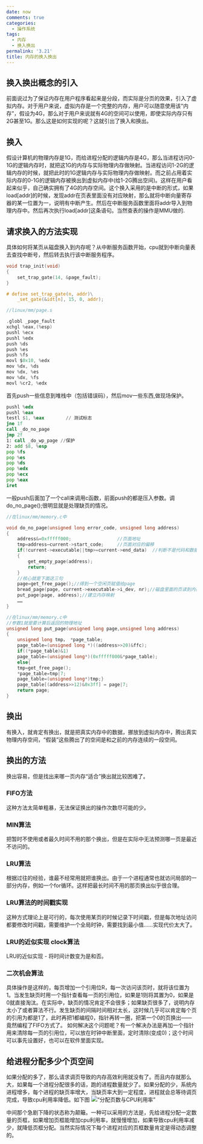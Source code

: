 ```yaml
---
date: now
comments: true
categories:
  - 操作系统
tags:
  - 内存
  - 换入换出
permalink: '3.21'
title: 内存的换入换出
---
```

## 换入换出概念的引入

前面说过为了保证内存在用户程序看起来是分段，而实际是分页的效果，引入了虚拟内存。对于用户来说，虚拟内存是一个完整的内存，用户可以随意使用该“内存”，假设为4G，那么对于用户来说就有4G的空间可以使用，即使实际内存只有2G甚至1G。那么这是如何实现的呢？这就引出了换入和换出。

## 换入

假设计算机的物理内存是1G，而给进程分配的逻辑内存是4G，那么当进程访问0-1G的逻辑内存时，就把这1G的内存与实际物理内存做映射。当进程访问1-2G的逻辑内存的时候，就把此时的1G逻辑内存与实际物理内存做映射。而之前占用着实际内存的0-1G的逻辑内存被换出到虚拟内存中(给1-2G腾出空间)。这样在用户看起来似乎，自己确实拥有了4G的内存空间。这个换入采用的是中断的形式，如果load[addr]的时候，发现addr在页表里面没有对应映射，那么就将中断向量寄存器的某一位置为一，说明有中断产生。然后在中断服务函数里面将addr导入到物理内存中。然后再次执行load[addr]这条语句。当然查表的操作是MMU做的.

## 请求换入的方法实现

具体如何将某页从磁盘换入到内存呢？从中断服务函数开始，cpu就到中断向量表去查找中断号，然后转去执行该中断服务程序。

```c
void trap_init(void)
{
    set_trap_gate(14, &page_fault);
}

# define set_trap_gate(n, addr)\
    _set_gate(&idt[n], 15, 0, addr);
```

```c
//linux/mm/page.s

.globl _page_fault
xchgl %eax,(%esp)
pushl %ecx
pushl %edx
push %ds
push %es
push %fs
movl $0x10, %edx
mov %dx, %ds
mov %dx, %es
mov %dx, %fs
movl %cr2, %edx
```

首先push一些信息到堆栈中（包括错误码），然后mov一些东西,做现场保护。

```asm
pushl %edx
pushl %eax
testl $1, %eax        // 测试标志
jne 1f
call _do_no_page
jmp 2f
1: call _do_wp_page //保护
2: add $8, %esp
pop %fs
pop %es
pop %ds
pop %edx
pop %ecx
pop %eax
iret
```

一般push后面加了一个call来调用c函数，前面push的都是压入参数。调do_no_page();很明显就是处理缺页的情况。

```c
//在linux/mm/memory.c中

void do_no_page(unsigned long error_code, unsigned long address)
{
    address&=0xfffff000;                 //页面地址
    tmp=address–current->start_code;     //页面对应的偏移
    if(!current->executable||tmp>=current->end_data)  //判断不是代码和数据
    {
        get_empty_page(address);
        return;
    }
    //核心就是下面这三句
    page=get_free_page();//得到一个空闲页赋值给page
    bread_page(page, current->executable->i_dev, nr);//磁盘里面的页读到内存中
    put_page(page, address);//建立内存映射
    ……
}
```

```c
//在linux/mm/memory.c中
//参数1就是要计算后返回的物理地址
unsigned long put_page(unsigned long page,unsigned long address)
{
    unsigned long tmp， *page_table;
    page_table=(unsigned long *)((address>>20)&ffc);
    if((*page_table)&1)
    page_table=(unsigned long*)(0xfffff000&*page_table);
    else{
    tmp=get_free_page();
    *page_table=tmp|7;
    page_table=(unsigned long*)tmp;}
    page_table[(address>>12)&0x3ff] = page|7;
    return page;
}
```

## 换出

有换入，就肯定有换出，就是把真实内存中的数据，挪放到虚拟内存中，腾出真实物理内存空间，“假装”这些腾出了的空间是和之前的内存连续的一段空间。

## 换出的方法

换出容易，但是找出来哪一页内存“适合”换出就比较困难了。

### FIFO方法

这种方法太简单粗暴，无法保证换出的操作次数尽可能的少。

### MIN算法

把暂时不使用或者最久时间不用的那个换出，但是在实际中无法预测哪一页是最近不访问的。

### LRU算法

根据过往的经验，谁最不经常用就把谁换出。由于一个进程通常也就访问局部的一部分内存，例如一个for循环。这样把最长时间不用的那页换出似乎很合理。

### LRU算法的时间戳实现

这种方式理论上是可行的，每次使用某页的时候记录下时间戳，但是每次地址访问都要修改时间戳，需要维护一个全局时钟，需要找到最小值……实现代价太大了。

### LRU的近似实现 clock算法

LRU的近似实现 - 将时间计数变为是和否。

### 二次机会算法

具体操作是这样的，每页增加一个引用位R，每一次访问该页时，就将该位置为1。当发生缺页时用一个指针查看每一页的引用位，如果是1则将其置为0，如果是0就直接淘汰。在实际中，缺页的情况肯定不会很多；如果缺页很多了，说明内存太小了或者算法不行。发生缺页的间隔时间相对太长，这时候几乎可以肯定每个页的引用为都是1了，此时再把1都编程0，指针再转一圈，把第一个0的页换出——竟然编程了FIFO方式了。
如何解决这个问题呢？有一个解决办法是再加一个指针用来清除每一页的引用位，可以放在时钟中断里面，定时清除(变成0)；这个时间可以事先设置好，也可以在软件里面实现。

## 给进程分配多少个页空间

如果分配的多了，那么请求调页导致的内存高效利用就没有了。而且内存就那么大，如果每一个进程分配很多的话，跑的进程数量就少了。如果分配的少，系统内进程增多，每个进程的缺页率增大，当缺页率大到一定程度，进程就会总等待调页完成，导致cpu利用率降低。如下图
![“分配页数与CPU利用率”](https://pic.downk.cc/item/5e719018e83c3a1e3a9a2119.jpg "分配页数与CPU利用率")

中间那个急剧下降的状态称为颠簸。一种可以采用的方法是，先给进程分配一定数量的页框，如果增加页框能增加cpu利用率，就慢慢增加，如果导致cpu利用率减少，就降低页框分配。当然实际情况下每个进程对应的页框数量肯定是得动态调整的。

